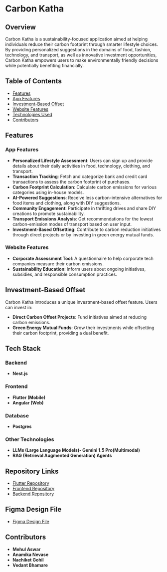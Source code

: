 # Carbon Katha

## Overview

Carbon Katha is a sustainability-focused application aimed at helping individuals reduce their carbon footprint through smarter lifestyle choices. By providing personalized suggestions in the domains of food, fashion, technology, and transport, as well as innovative investment opportunities, Carbon Katha empowers users to make environmentally friendly decisions while potentially benefiting financially.

## Table of Contents
- [Features](#features)
- [App Features](#app-features)
- [Investment-Based Offset](#investment-based-offset)
- [Website Features](#website-features)
- [Technologies Used](#tech-stack)
- [Contributors](#contributors)

## Features

### App Features
- **Personalized Lifestyle Assessment**: Users can sign up and provide details about their daily activities in food, technology, clothing, and transport.
- **Transaction Tracking**: Fetch and categorize bank and credit card transactions to assess the carbon footprint of purchases.
- **Carbon Footprint Calculation**: Calculate carbon emissions for various categories using in-house models.
- **AI-Powered Suggestions**: Receive less carbon-intensive alternatives for food items and clothing, along with DIY suggestions.
- **Community Engagement**: Participate in thrifting drives and share DIY creations to promote sustainability.
- **Transport Emissions Analysis**: Get recommendations for the lowest carbon-emission modes of transport based on user input.
- **Investment-Based Offsetting**: Contribute to carbon reduction initiatives through direct projects or by investing in green energy mutual funds.

### Website Features
- **Corporate Assessment Tool**: A questionnaire to help corporate tech companies measure their carbon emissions.
- **Sustainability Education**: Inform users about ongoing initiatives, subsidies, and responsible consumption practices.

## Investment-Based Offset

Carbon Katha introduces a unique investment-based offset feature. Users can invest in:
- **Direct Carbon Offset Projects**: Fund initiatives aimed at reducing carbon emissions.
- **Green Energy Mutual Funds**: Grow their investments while offsetting their carbon footprint, providing a dual benefit.

## Tech Stack

### Backend
- **Nest.js**

### Frontend
- **Flutter (Mobile)**
- **Angular (Web)**

### Database
- **Postgres**

### Other Technologies
- **LLMs (Large Language Models)- Gemini 1.5 Pro(Multimodal)**
- **RAG (Retrieval Augmented Generation) Agents**

## Repository Links

- [Flutter Repository]()
- [Frontend Repository](https://github.com/jutikapatil16/carbonkatha)
- [Backend Repository](https://github.com/Dark-Knight11/carbon-glow)

## Figma Design File

- [Figma Design File](https://www.figma.com/design/75EkpaBxG83RYmf2Xx0WvM/Solution-challenge?t=wVZmIClXAXAglMno-0)

## Contributors

- **Mehul Aswar**
- **Anamika Nevase**
- **Nachiket Gohil**
- **Vedant Bhamare**
